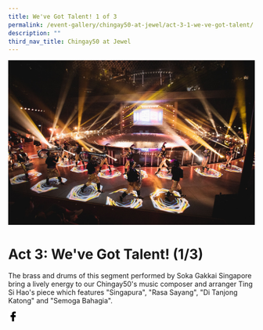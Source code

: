 ```yaml
---
title: We've Got Talent! 1 of 3
permalink: /event-gallery/chingay50-at-jewel/act-3-1-we-ve-got-talent/
description: ""
third_nav_title: Chingay50 at Jewel
---
```


![Act 3.1: We've Got Talent!](/images/Event%20Gallery/Chingay50%20at%20Jewel/Act%203%201%20Sokka%20Gakkai-01.jpg)

# **Act 3: We've Got Talent! (1/3)**
The brass and drums of this segment performed by Soka Gakkai Singapore bring a lively energy to our Chingay50's music composer and arranger Ting Si Hao's piece which features "Singapura", "Rasa Sayang", "Di Tanjong Katong" and "Semoga Bahagia".

<a href="http://www.facebook.com/sharer.php?u=http://www.chingay.gov.sg/image/event-gallery/act-3-1-we%27ve-got-talent!" style="float:left;">
	<img src="/images/facebook.png" style="width:auto;height:20px;">
</a>
